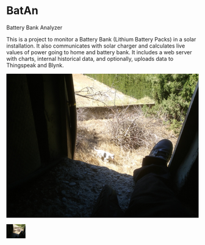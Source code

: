 # BatAn
Battery Bank Analyzer

This is a project to monitor a Battery Bank (Lithium Battery Packs) in a solar installation. It also communicates with solar charger and calculates live values of power going to home and battery bank. It includes a web server with charts, internal historical data, and optionally, uploads data to Thingspeak and Blynk.

![From Roof](photos/fromroof.jpg)

<img src="photos/fromroof.jpg" width="50"/>


